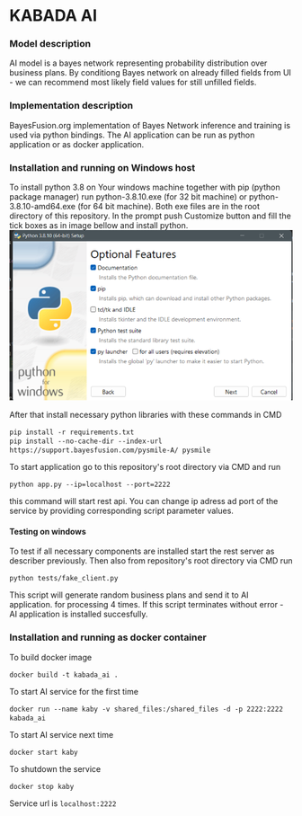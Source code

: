 # KABADA AI

### Model description
AI model is a bayes network representing probability 
distribution over business plans. By conditiong Bayes network on 
already filled fields from UI - we can recommend most likely
field values for still unfilled fields.

### Implementation description

BayesFusion.org implementation of Bayes Network inference and training 
is used via python bindings. The AI application can be run as python 
application or as docker application.

### Installation and running on Windows host

To install python 3.8 on Your windows machine together with pip (python package manager) run 
python-3.8.10.exe (for 32 bit machine) or python-3.8.10-amd64.exe (for 64 bit machine). Both exe files 
are in the root directory of this repository.
In the prompt push Customize button and fill the tick boxes as in image bellow and install python.
![python install menu](docs/python_customized_installation.png "python customized installation")


After that install necessary python libraries with these commands in CMD
```buildoutcfg
pip install -r requirements.txt
pip install --no-cache-dir --index-url https://support.bayesfusion.com/pysmile-A/ pysmile
```

To start application go to this repository's root directory via CMD and run 
```buildoutcfg
python app.py --ip=localhost --port=2222
```
this command will start rest api. You can change ip adress ad port of 
the service by providing corresponding script parameter values. 

#### Testing on windows
To test if all necessary components are installed start the rest server
as describer previously. Then also from repository's root directory via CMD run
```buildoutcfg
python tests/fake_client.py
```
This script will generate random business plans and send it to AI application.
for processing 4 times. If this script terminates without error - AI 
application is installed succesfully.

### Installation and running as docker container

To build docker image
```buildoutcfg
docker build -t kabada_ai .
```

To start AI service for the first time
```buildoutcfg
docker run --name kaby -v shared_files:/shared_files -d -p 2222:2222 kabada_ai
```
To start AI service next time
```buildoutcfg
docker start kaby
```

To shutdown the service
```buildoutcfg
docker stop kaby
```

Service url is ``localhost:2222``

